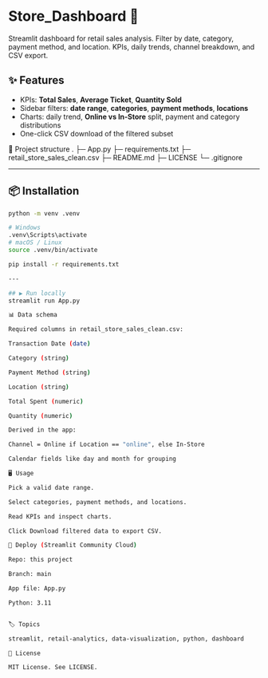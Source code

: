 # Store_Dashboard 🛒
Streamlit dashboard for retail sales analysis. Filter by date, category, payment method, and location. KPIs, daily trends, channel breakdown, and CSV export.

## ✨ Features

- KPIs: **Total Sales**, **Average Ticket**, **Quantity Sold**
- Sidebar filters: **date range**, **categories**, **payment methods**, **locations**
- Charts: daily trend, **Online vs In-Store** split, payment and category distributions
- One-click CSV download of the filtered subset

🧱 Project structure
.
├─ App.py
├─ requirements.txt
├─ retail_store_sales_clean.csv
├─ README.md
├─ LICENSE
└─ .gitignore


---

## 📦 Installation
```bash
python -m venv .venv

# Windows
.venv\Scripts\activate
# macOS / Linux
source .venv/bin/activate

pip install -r requirements.txt

---

## ▶️ Run locally
streamlit run App.py

📊 Data schema

Required columns in retail_store_sales_clean.csv:

Transaction Date (date)

Category (string)

Payment Method (string)

Location (string)

Total Spent (numeric)

Quantity (numeric)

Derived in the app:

Channel = Online if Location == "online", else In-Store

Calendar fields like day and month for grouping

🖥️ Usage

Pick a valid date range.

Select categories, payment methods, and locations.

Read KPIs and inspect charts.

Click Download filtered data to export CSV.

🚀 Deploy (Streamlit Community Cloud)

Repo: this project

Branch: main

App file: App.py

Python: 3.11


🏷️ Topics

streamlit, retail-analytics, data-visualization, python, dashboard

📜 License

MIT License. See LICENSE.

